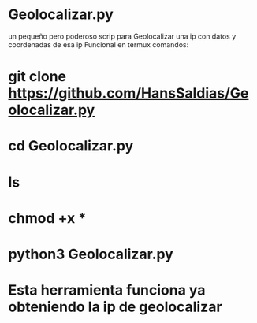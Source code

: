 # Geolocalizar.py
un pequeño pero poderoso scrip para Geolocalizar una ip con datos y coordenadas de esa ip
Funcional en termux
comandos:
# git clone https://github.com/HansSaldias/Geolocalizar.py

# cd Geolocalizar.py

# ls

# chmod +x *

# python3 Geolocalizar.py

# Esta herramienta funciona ya obteniendo la ip de geolocalizar
